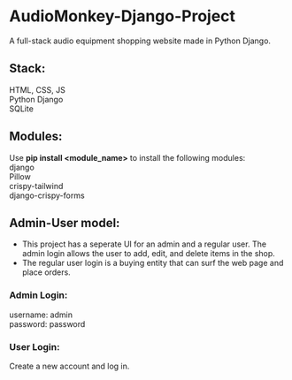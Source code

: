 # AudioMonkey-Django-Project

A full-stack audio equipment shopping website made in Python Django.

## Stack:

HTML, CSS, JS<br />
Python Django<br />
SQLite<br />

## Modules:

Use **pip install <module_name>** to install the following modules: <br />
django<br />
Pillow<br />
crispy-tailwind<br />
django-crispy-forms<br />

## Admin-User model:

- This project has a seperate UI for an admin and a regular user. The admin login allows the user to add, edit, and delete items in the shop.
- The regular user login is a buying entity that can surf the web page and place orders.

### Admin Login:

username: admin<br />
password: password<br />

### User Login:

Create a new account and log in.
